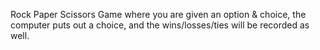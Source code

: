 Rock Paper Scissors Game where you are given an option & choice, the computer puts out a choice, and the wins/losses/ties will be recorded as well.
